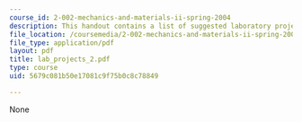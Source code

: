 ```yaml
---
course_id: 2-002-mechanics-and-materials-ii-spring-2004
description: This handout contains a list of suggested laboratory projects.
file_location: /coursemedia/2-002-mechanics-and-materials-ii-spring-2004/5679c081b50e17081c9f75b0c8c78849_lab_projects_2.pdf
file_type: application/pdf
layout: pdf
title: lab_projects_2.pdf
type: course
uid: 5679c081b50e17081c9f75b0c8c78849

---
```

None